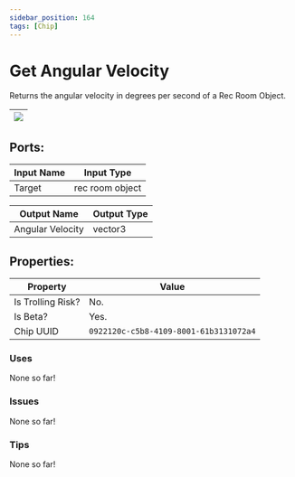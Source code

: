 ```yaml
---
sidebar_position: 164
tags: [Chip]
---
```


# Get Angular Velocity


Returns the angular velocity in degrees per second of a Rec Room Object.

| ![](https://images-ext-2.discordapp.net/external/MPmIaQzlEPmgGWlgi-WxBBXt0Bjv_zWPkg1y1f_sy3s/https/www.recroomcircuits.com/image/circuit/absolute-value?width=206&height=108) |
|-----|

## Ports:

| Input Name | Input Type |
|-----------|-----------|
| Target | rec room object |

| Output Name | Output Type |
|-----------|-----------|
| Angular Velocity | vector3 |

## Properties:

| Property  | Value |
|-------------------|-----------|
| Is Trolling Risk? | No. |
| Is Beta? | Yes. |
| Chip UUID | `0922120c-c5b8-4109-8001-61b3131072a4` |

### Uses
None so far!

### Issues
None so far!

### Tips
None so far!
